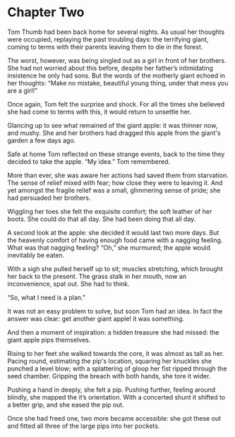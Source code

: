 # Chapter Two

Tom Thumb had been back home for several nights. As usual her thoughts were occupied, replaying the past troubling days: the terrifying giant, coming to terms with their parents leaving them to die in the forest.

The worst, however, was being singled out as a girl in front of her brothers. She had not worried about this before, despite her father’s intimidating insistence he only had sons. But the words of the motherly giant echoed in her thoughts: “Make no mistake, beautiful young thing, under that mess you are a girl!”

Once again, Tom felt the surprise and shock. For all the times she believed she had come to terms with this, it would return to unsettle her.

Glancing up to see what remained of the giant apple: it was thinner now, and mushy. She and her brothers had dragged this apple from the giant's garden a few days ago.

Safe at home Tom reflected on these strange events, back to the time they decided to take the apple. “My idea.” Tom remembered.

More than ever, she was aware her actions had saved them from starvation. The sense of relief mixed with fear; how close they were to leaving it. And yet amongst the fragile relief was a small, glimmering sense of pride; she had persuaded her brothers.

Wiggling her toes she felt the exquisite comfort; the soft leather of her boots. She could do that all day. She had been doing that all day.

A second look at the apple: she decided it would last two more days. But the heavenly comfort of having enough food came with a nagging feeling. What was that nagging feeling? “Oh,” she murmured; the apple would inevitably be eaten.

With a sigh she pulled herself up to sit; muscles stretching, which brought her back to the present. The grass stalk in her mouth, now an inconvenience, spat out. She had to think.

“So, what I need is a plan.”

It was not an easy problem to solve, but soon Tom had an idea. In fact the answer was clear: get another giant apple! it was something.

And then a moment of inspiration: a hidden treasure she had missed: the giant apple pips themselves.

Rising to her feet she walked towards the core, it was almost as tall as her. Pacing round, estimating the pip's location, squaring her knuckles she punched a level blow; with a splattering of gloop her fist ripped through the seed chamber. Gripping the breach with both hands, she tore it wider.

Pushing a hand in deeply, she felt a pip. Pushing further, feeling around blindly, she mapped the it’s orientation. With a concerted shunt it shifted to a better grip, and she eased the pip out.

Once she had freed one, two more became accessible: she got these out and fitted all three of the large pips into her pockets.
